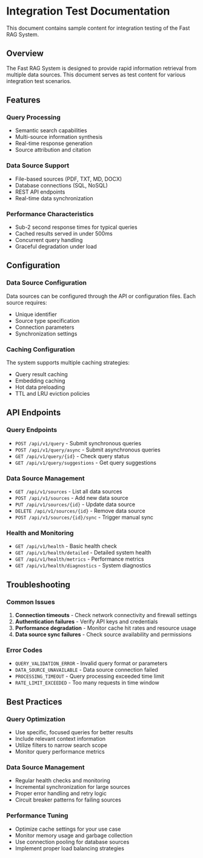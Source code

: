 # Integration Test Documentation

This document contains sample content for integration testing of the Fast RAG System.

## Overview

The Fast RAG System is designed to provide rapid information retrieval from multiple data sources. This document serves as test content for various integration test scenarios.

## Features

### Query Processing
- Semantic search capabilities
- Multi-source information synthesis
- Real-time response generation
- Source attribution and citation

### Data Source Support
- File-based sources (PDF, TXT, MD, DOCX)
- Database connections (SQL, NoSQL)
- REST API endpoints
- Real-time data synchronization

### Performance Characteristics
- Sub-2 second response times for typical queries
- Cached results served in under 500ms
- Concurrent query handling
- Graceful degradation under load

## Configuration

### Data Source Configuration
Data sources can be configured through the API or configuration files. Each source requires:
- Unique identifier
- Source type specification
- Connection parameters
- Synchronization settings

### Caching Configuration
The system supports multiple caching strategies:
- Query result caching
- Embedding caching
- Hot data preloading
- TTL and LRU eviction policies

## API Endpoints

### Query Endpoints
- `POST /api/v1/query` - Submit synchronous queries
- `POST /api/v1/query/async` - Submit asynchronous queries
- `GET /api/v1/query/{id}` - Check query status
- `GET /api/v1/query/suggestions` - Get query suggestions

### Data Source Management
- `GET /api/v1/sources` - List all data sources
- `POST /api/v1/sources` - Add new data source
- `PUT /api/v1/sources/{id}` - Update data source
- `DELETE /api/v1/sources/{id}` - Remove data source
- `POST /api/v1/sources/{id}/sync` - Trigger manual sync

### Health and Monitoring
- `GET /api/v1/health` - Basic health check
- `GET /api/v1/health/detailed` - Detailed system health
- `GET /api/v1/health/metrics` - Performance metrics
- `GET /api/v1/health/diagnostics` - System diagnostics

## Troubleshooting

### Common Issues
1. **Connection timeouts** - Check network connectivity and firewall settings
2. **Authentication failures** - Verify API keys and credentials
3. **Performance degradation** - Monitor cache hit rates and resource usage
4. **Data source sync failures** - Check source availability and permissions

### Error Codes
- `QUERY_VALIDATION_ERROR` - Invalid query format or parameters
- `DATA_SOURCE_UNAVAILABLE` - Data source connection failed
- `PROCESSING_TIMEOUT` - Query processing exceeded time limit
- `RATE_LIMIT_EXCEEDED` - Too many requests in time window

## Best Practices

### Query Optimization
- Use specific, focused queries for better results
- Include relevant context information
- Utilize filters to narrow search scope
- Monitor query performance metrics

### Data Source Management
- Regular health checks and monitoring
- Incremental synchronization for large sources
- Proper error handling and retry logic
- Circuit breaker patterns for failing sources

### Performance Tuning
- Optimize cache settings for your use case
- Monitor memory usage and garbage collection
- Use connection pooling for database sources
- Implement proper load balancing strategies